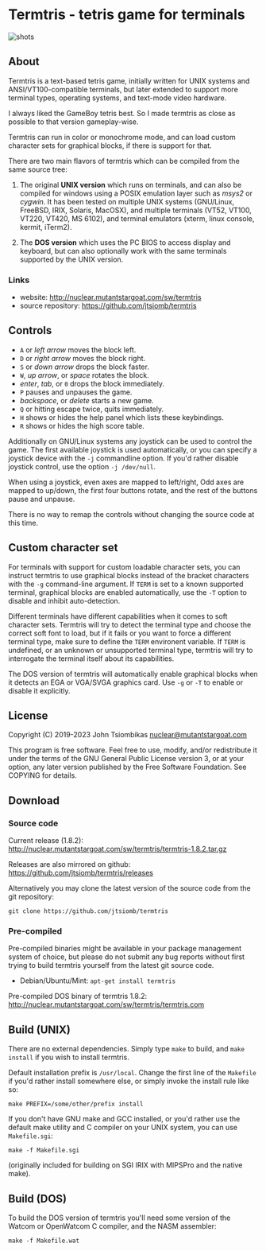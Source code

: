 Termtris - tetris game for terminals
====================================

![shots](http://nuclear.mutantstargoat.com/sw/termtris/img/termtris-banner.png)

About
-----

Termtris is a text-based tetris game, initially written for UNIX systems and
ANSI/VT100-compatible terminals, but later extended to support more terminal
types, operating systems, and text-mode video hardware.

I always liked the GameBoy tetris best. So I made termtris as close as possible
to that version gameplay-wise.

Termtris can run in color or monochrome mode, and can load custom character sets
for graphical blocks, if there is support for that.

There are two main flavors of termtris which can be compiled from the same
source tree:

  1. The original **UNIX version** which runs on terminals, and can also be
     compiled for windows using a POSIX emulation layer such as *msys2* or
    *cygwin*. It has been tested on multiple UNIX systems (GNU/Linux, FreeBSD, IRIX,
    Solaris, MacOSX), and multiple terminals (VT52, VT100, VT220, VT420,
    MS 6102), and terminal emulators (xterm, linux console, kermit, iTerm2).

  2. The **DOS version** which uses the PC BIOS to access display and keyboard,
    but can also optionally work with the same terminals supported by the UNIX
    version.

### Links
  - website: http://nuclear.mutantstargoat.com/sw/termtris
  - source repository: https://github.com/jtsiomb/termtris


Controls
--------
  - `A` or *left arrow* moves the block left.
  - `D` or *right arrow* moves the block right.
  - `S` or *down arrow* drops the block faster.
  - `W`, *up arrow*, or *space* rotates the block.
  - *enter*, *tab*, or `0` drops the block immediately.
  - `P` pauses and unpauses the game.
  - *backspace*, or *delete* starts a new game.
  - `Q` or hitting escape twice, quits immediately.
  - `H` shows or hides the help panel which lists these keybindings.
  - `R` shows or hides the high score table.

Additionally on GNU/Linux systems any joystick can be used to control the game.
The first available joystick is used automatically, or you can specify a
joystick device with the `-j` commandline option. If you'd rather disable
joystick control, use the option `-j /dev/null`.

When using a joystick, even axes are mapped to left/right, Odd axes are mapped
to up/down, the first four buttons rotate, and the rest of the buttons pause
and unpause.

There is no way to remap the controls without changing the source code at this
time.


Custom character set
--------------------
For terminals with support for custom loadable character sets, you can instruct
termtris to use graphical blocks instead of the bracket characters with the `-g`
command-line argument. If `TERM` is set to a known supported terminal, graphical
blocks are enabled automatically, use the `-T` option to disable and inhibit
auto-detection.

Different terminals have different capabilities when it comes to soft character
sets. Termtris will try to detect the terminal type and choose the correct soft
font to load, but if it fails or you want to force a different terminal type,
make sure to define the `TERM` environent variable. If `TERM` is undefined, or
an unknown or unsupported terminal type, termtris will try to interrogate the
terminal itself about its capabilities.

The DOS version of termtris will automatically enable graphical blocks when it
detects an EGA or VGA/SVGA graphics card. Use `-g` or `-T` to enable or disable
it explicitly.


License
-------
Copyright (C) 2019-2023 John Tsiombikas <nuclear@mutantstargoat.com>

This program is free software. Feel free to use, modify, and/or redistribute it
under the terms of the GNU General Public License version 3, or at your option,
any later version published by the Free Software Foundation. See COPYING for
details.


Download
--------
### Source code
Current release (1.8.2): http://nuclear.mutantstargoat.com/sw/termtris/termtris-1.8.2.tar.gz

Releases are also mirrored on github: https://github.com/jtsiomb/termtris/releases

Alternatively you may clone the latest version of the source code from the git
repository:

    git clone https://github.com/jtsiomb/termtris

### Pre-compiled
Pre-compiled binaries might be available in your package management system of
choice, but please do not submit any bug reports without first trying to build
termtris yourself from the latest git source code.
  - Debian/Ubuntu/Mint: `apt-get install termtris`

Pre-compiled DOS binary of termtris 1.8.2: http://nuclear.mutantstargoat.com/sw/termtris/termtris.com

Build (UNIX)
------------
There are no external dependencies. Simply type `make` to build, and `make
install` if you wish to install termtris.

Default installation prefix is `/usr/local`. Change the first line of the
`Makefile` if you'd rather install somewhere else, or simply invoke the install
rule like so:

    make PREFIX=/some/other/prefix install

If you don't have GNU make and GCC installed, or you'd rather use the default
make utility and C compiler on your UNIX system, you can use `Makefile.sgi`:

    make -f Makefile.sgi

(originally included for building on SGI IRIX with MIPSPro and the native make).


Build (DOS)
-----------
To build the DOS version of termtris you'll need some version of the Watcom or
OpenWatcom C compiler, and the NASM assembler:

    make -f Makefile.wat
